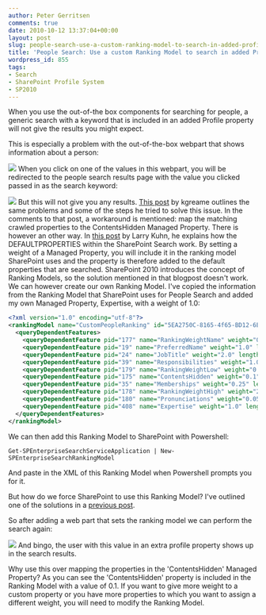 ```yaml
---
author: Peter Gerritsen
comments: true
date: 2010-10-12 13:37:04+00:00
layout: post
slug: people-search-use-a-custom-ranking-model-to-search-in-added-profile-properties
title: 'People Search: Use a custom Ranking Model to search in added Profile Properties'
wordpress_id: 855
tags:
- Search
- SharePoint Profile System
- SP2010
---
```


When you use the out-of-the box components for searching for people, a generic search with a keyword that is included in an added Profile property will not give the results you might expect. 

This is especially a problem with the out-of-the-box webpart that shows information about a person:
  

[![](http://blog.petergerritsen.nl/wp-content/uploads/2010/10/Profile-properties-webpart-300x103.png)](http://blog.petergerritsen.nl/wp-content/uploads/2010/10/Profile-properties-webpart.png)
When you click on one of the values in this webpart, you will be redirected to the people search results page with the value you clicked passed in as the search keyword:
  

[![](http://blog.petergerritsen.nl/wp-content/uploads/2010/10/Profile-search-generic-300x105.png)](http://blog.petergerritsen.nl/wp-content/uploads/2010/10/Profile-search-generic.png)
But this will not give you any results. [This post](http://kgraeme.wordpress.com/2010/07/28/sharepoint-user-profile-custom-properties-keyword-search-problem/) by kgreame outlines the same problems and some of the steps he tried to solve this issue. In the comments to that post, a workaround is mentioned: map the matching crawled properties to the ContentsHidden Managed Property. 
There is however an other way. In [this post](http://sharepoint.microsoft.com/blogs/LKuhn/Lists/Posts/Post.aspx?List=29310d0a-1eda-4834-bb4c-06ee575a40c3&ID=52) by Larry Kuhn, he explains how the DEFAULTPROPERTIES within the SharePoint Search work. By setting a weight of a Managed Property, you will include it in the ranking model SharePoint uses and the property is therefore added to the default properties that are searched. 
SharePoint 2010 introduces the concept of Ranking Models, so the solution mentioned in that blogpost doesn't work. We can however create our own Ranking Model. I've copied the information from the Ranking Model that SharePoint uses for People Search and added my own Managed Property, Expertise, with a weight of 1.0:
```xml
<?xml version="1.0" encoding="utf-8"?>
<rankingModel name="CustomPeopleRanking" id="5EA2750C-8165-4f65-BD12-6E6DAAD45FE0" description="Custom People Ranking" xmlns="http://schemas.microsoft.com/office/2009/rankingModel">
  <queryDependentFeatures>
    <queryDependentFeature pid="177" name="RankingWeightName" weight="0.5" lengthNormalization="0" />
    <queryDependentFeature pid="19" name="PreferredName" weight="1.0" lengthNormalization="0" />
    <queryDependentFeature pid="24" name="JobTitle" weight="2.0" lengthNormalization="0" />
    <queryDependentFeature pid="39" name="Responsibilities" weight="1.0" lengthNormalization="5" />
    <queryDependentFeature pid="179" name="RankingWeightLow" weight="0.2" lengthNormalization="5" />
    <queryDependentFeature pid="175" name="ContentsHidden" weight="0.1" lengthNormalization="5" />
    <queryDependentFeature pid="35" name="Memberships" weight="0.25" lengthNormalization="5" />
    <queryDependentFeature pid="178" name="RankingWeightHigh" weight="2.0" lengthNormalization="0" />
    <queryDependentFeature pid="180" name="Pronunciations" weight="0.05" lengthNormalization="0" />
    <queryDependentFeature pid="408" name="Expertise" weight="1.0" lengthNormalization="0" />
  </queryDependentFeatures>
</rankingModel>
```
We can then add this Ranking Model to SharePoint with Powershell:
```
Get-SPEnterpriseSearchServiceApplication | New-SPEnterpriseSearchRankingModel
```
And paste in the XML of this Ranking Model when Powershell prompts you for it.

But how do we force SharePoint to use this Ranking Model? I've outlined one of the solutions in a [previous post](http://blog.petergerritsen.nl/2010/10/11/let-the-sharepoint-search-web-parts-use-an-other-ranking-model/). 

So after adding a web part that sets the ranking model we can perform the search again:  

[![](http://blog.petergerritsen.nl/wp-content/uploads/2010/10/Profile-search-after-ranking-model-300x139.png)](http://blog.petergerritsen.nl/wp-content/uploads/2010/10/Profile-search-after-ranking-model.png)
And bingo, the user with this value in an extra profile property shows up in the search results.

Why use this over mapping the properties in the 'ContentsHidden' Managed Property? As you can see the 'ContentsHidden' property is included in the Ranking Model with a value of 0.1. If you want to give more weight to a custom property or you have more properties to which you want to assign a different weight, you will need to modify the Ranking Model.



